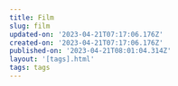 ```yaml
---
title: Film
slug: film
updated-on: '2023-04-21T07:17:06.176Z'
created-on: '2023-04-21T07:17:06.176Z'
published-on: '2023-04-21T08:01:04.314Z'
layout: '[tags].html'
tags: tags
---
```



